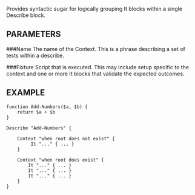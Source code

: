 Provides syntactic sugar for logically grouping It blocks within a single Describe block.

PARAMETERS
-----------
###Name
The name of the Context. This is a phrase describing a set of tests within a describe.

###Fixture
Script that is executed. This may include setup specific to the context and one or more It blocks that validate the expected outcomes.

EXAMPLE
---------
````
function Add-Numbers($a, $b) {
    return $a + $b
}

Describe "Add-Numbers" {

    Context "when root does not exist" {
         It "..." { ... }
    }

    Context "when root does exist" {
        It "..." { ... }
        It "..." { ... }
        It "..." { ... }
    }
}
````